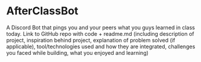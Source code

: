 # AfterClassBot
A Discord Bot that pings you and your peers what you guys learned in class today. 
Link to GitHub repo with code + readme.md (including description of project, inspiration behind project, explanation of problem solved (if applicable), tool/technologies used and how they are integrated, challenges you faced while building, what you enjoyed and learning)

